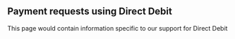 ## Payment requests using Direct Debit

 This page would contain information specific to our support for Direct Debit